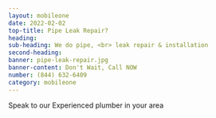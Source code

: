 ```yaml
---
layout: mobileone
date: 2022-02-02
top-title: Pipe Leak Repair?
heading:   
sub-heading: We do pipe, <br> leak repair & installation  
second-heading: 
banner: pipe-leak-repair.jpg
banner-content: Don't Wait, Call NOW
number: (844) 632-6409
category: mobileone
---
```


Speak to our Experienced plumber in your area